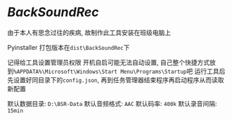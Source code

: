 # _BackSoundRec_

由于本人有思念过往的疾病, 故制作此工具安装在班级电脑上

Pyinstaller 打包版本在`dist\BackSoundRec`下

记得给工具设置管理员权限
开机自启可能无法自动设置, 自己整个快捷方式放到`%APPDATA%\Microsoft\Windows\Start Menu\Programs\Startup`吧
运行工具后先设置好同目录下的`config.json`, 再到任务管理器结束程序再启动程序从而读取新配置

默认数据目录: `D:\BSR-Data`
默认音频格式: `AAC`
默认码率: `400k`
默认录音间隔: `15min`
